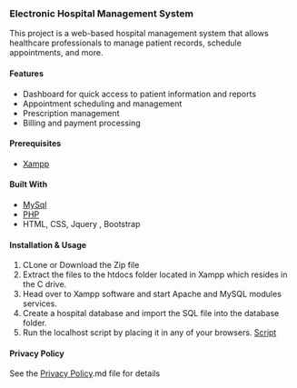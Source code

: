### Electronic Hospital Management System

This project is a web-based hospital management system that allows healthcare professionals to manage patient records, schedule appointments, and more.

#### Features

* Dashboard for quick access to patient information and reports
* Appointment scheduling and management
* Prescription management
* Billing and payment processing


#### Prerequisites
* [Xampp](https://www.apachefriends.org/)

#### Built With

* [MySql](https://www.mysql.com/)
* [PHP](https://www.php.net/)
* HTML, CSS, Jquery , Bootstrap


#### Installation & Usage
1. CLone or Download the Zip file
2. Extract the files to the htdocs folder located in Xampp which resides in the C drive.
3. Head over to Xampp software and start Apache and MySQL modules services.
4. Create a hospital database and import the SQL file into the database folder.
5. Run the localhost script by placing it in any of your browsers. [Script](http://localhost/FDB/UntFdbProjectEHMS2022/Source%20Code/Front-End/VIEW/HTML/index.php)

#### Privacy Policy


See the [Privacy Policy](Privacy%20Policy.md).md file for details
